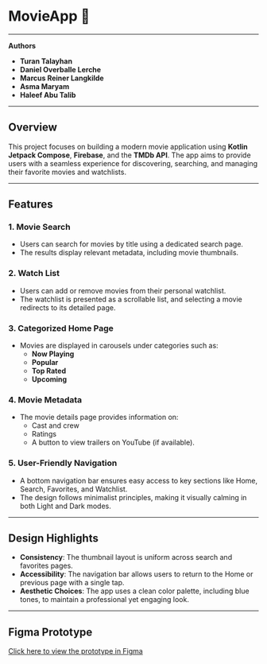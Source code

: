 # MovieApp 🎥  
---  

**Authors**  
- **Turan Talayhan**  
- **Daniel Overballe Lerche**  
- **Marcus Reiner Langkilde**  
- **Asma Maryam**
- **Haleef Abu Talib**

---  

## Overview  

This project focuses on building a modern movie application using **Kotlin Jetpack Compose**, **Firebase**, and the **TMDb API**. The app aims to provide users with a seamless experience for discovering, searching, and managing their favorite movies and watchlists.  

---  

## Features  

### 1. Movie Search  
- Users can search for movies by title using a dedicated search page.  
- The results display relevant metadata, including movie thumbnails.  

### 2. Watch List  
- Users can add or remove movies from their personal watchlist.  
- The watchlist is presented as a scrollable list, and selecting a movie redirects to its detailed page.  

### 3. Categorized Home Page  
- Movies are displayed in carousels under categories such as:  
  - **Now Playing**  
  - **Popular**  
  - **Top Rated**  
  - **Upcoming**  

### 4. Movie Metadata  
- The movie details page provides information on:  
  - Cast and crew  
  - Ratings  
  - A button to view trailers on YouTube (if available).  

### 5. User-Friendly Navigation  
- A bottom navigation bar ensures easy access to key sections like Home, Search, Favorites, and Watchlist.  
- The design follows minimalist principles, making it visually calming in both Light and Dark modes.  

---  

## Design Highlights  

- **Consistency**: The thumbnail layout is uniform across search and favorites pages.  
- **Accessibility**: The navigation bar allows users to return to the Home or previous page with a single tap.  
- **Aesthetic Choices**: The app uses a clean color palette, including blue tones, to maintain a professional yet engaging look.  

---  

## Figma Prototype  

[Click here to view the prototype in Figma](https://www.figma.com/proto/p6uLDVN9WIQM0IqQCDdCPY/UI%2FUX-LO-FI-WIREFRAME?node-id=4213-323&t=A9vJNChlRFYsKwyG-1)  
